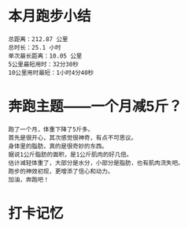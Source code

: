 # 本月跑步小结
```
总距离：212.87 公里
总时长：25.1 小时
单次最长距离：10.05 公里
5公里最短用时：32分30秒
10公里用时最短：1小时4分40秒
```
# 奔跑主题——一个月减5斤？
```
跑了一个月，体重下降了5斤多。
首先是很开心，其次感觉很神奇，有点不可思议。
身体里的脂肪，真的是很奇妙的东西。
据说1公斤脂肪的面积，是1公斤肌肉的好几倍。
估计减轻体重了，大部分是水分，小部分是脂肪，也有肌肉流失吧。
跑步的神效初现，更增添了信心和动力。
加油，奔跑吧！
```
# 打卡记忆
```

```

